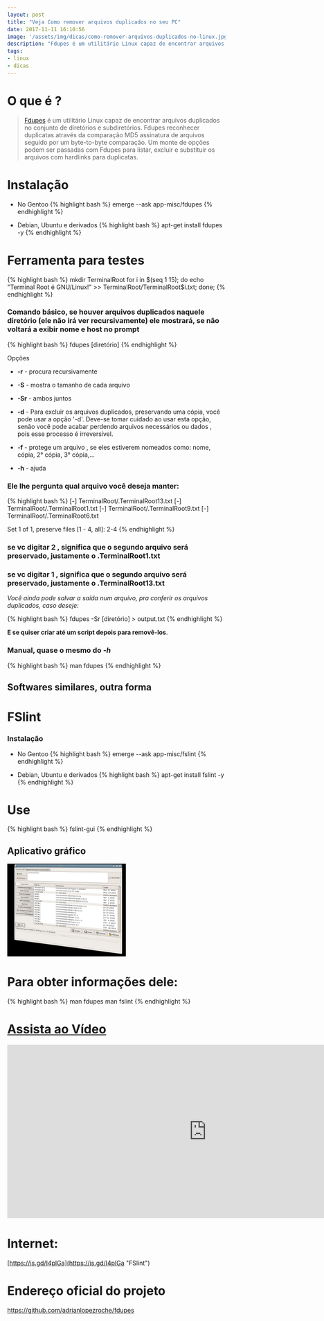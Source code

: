 ```yaml
---
layout: post
title: "Veja Como remover arquivos duplicados no seu PC"
date: 2017-11-11 16:10:56
image: '/assets/img/dicas/como-remover-arquivos-duplicados-no-linux.jpg'
description: "Fdupes é um utilitário Linux capaz de encontrar arquivos duplicados no conjunto de diretórios e subdiretórios."
tags:
- linux
- dicas
---
```


# O que é ?

> [Fdupes](https://github.com/adrianlopezroche/fdupes "Fdupes") é um utilitário Linux capaz de encontrar arquivos duplicados no conjunto de diretórios e subdiretórios. Fdupes reconhecer duplicatas através da comparação MD5 assinatura de arquivos seguido por um byte-to-byte comparação. Um monte de opções podem ser passadas com Fdupes para listar, excluir e substituir os arquivos com hardlinks para duplicatas.

# Instalação
+ No Gentoo
{% highlight bash %}
emerge --ask app-misc/fdupes
{% endhighlight %}

+ Debian, Ubuntu e derivados
{% highlight bash %}
apt-get install fdupes -y
{% endhighlight %}

# Ferramenta para testes

{% highlight bash %}
mkdir TerminalRoot
for i in $(seq 1 15); do echo "Terminal Root é GNU/Linux!" >> TerminalRoot/TerminalRoot$i.txt; done;
{% endhighlight %}

### Comando básico, se houver arquivos duplicados naquele diretório (ele não irá ver recursivamente) ele mostrará, se não voltará a exibir nome e host no prompt

{% highlight bash %}
fdupes [diretório]
{% endhighlight %}

Opções

+ __-r__ - procura recursivamente

+ __-S__ - mostra o tamanho de cada arquivo

+ __-Sr__ - ambos juntos

+ __-d__ - Para excluir os arquivos duplicados, preservando uma cópia, você pode usar a opção '-d'. Deve-se tomar cuidado ao usar esta opção, senão você pode acabar perdendo arquivos necessários ou dados , pois esse processo é irreversível.

+ __-f__ - protege um arquivo , se eles estiverem nomeados como: nome, cópia, 2° cópia, 3° cópia,...

+ __-h__ - ajuda

### Ele lhe pergunta qual arquivo você deseja manter:

{% highlight bash %}
   [-] TerminalRoot/.TerminalRoot13.txt
   [-] TerminalRoot/.TerminalRoot1.txt
   [-] TerminalRoot/.TerminalRoot9.txt
   [-] TerminalRoot/.TerminalRoot6.txt

Set 1 of 1, preserve files [1 - 4, all]: 2-4
{% endhighlight %}

### se vc digitar 2 , significa que o segundo arquivo será preservado, justamente o .TerminalRoot1.txt

### se vc digitar 1 , significa que o segundo arquivo será preservado, justamente o .TerminalRoot13.txt


*Você ainda pode salvar a saída num arquivo, pra conferir os arquivos duplicados, caso deseje:*

{% highlight bash %}
fdupes -Sr [diretório] > output.txt
{% endhighlight %}

__E se quiser criar até um script depois para removê-los__. 

### Manual, quase o mesmo do *-h*

{% highlight bash %}
man fdupes
{% endhighlight %}

## Softwares similares, outra forma

# FSlint

### Instalação
+ No Gentoo
{% highlight bash %}
emerge --ask app-misc/fslint
{% endhighlight %}

+ Debian, Ubuntu e derivados
{% highlight bash %}
apt-get install fslint -y
{% endhighlight %}

# Use

{% highlight bash %}
fslint-gui
{% endhighlight %}

## Aplicativo gráfico


![FSlint](/assets/img/duplicados/fslint-gui.jpg "FSlint")

# Para obter informações dele:

{% highlight bash %}
man fdupes
man fslint
{% endhighlight %}

# [Assista ao Vídeo](https://www.youtube.com/watch?v=V_esbx5r_BY)

<iframe width="920" height="400" src="https://www.youtube.com/embed/V_esbx5r_BY" frameborder="0" allow="accelerometer; autoplay; encrypted-media; gyroscope; picture-in-picture" allowfullscreen></iframe>

# Internet:

[https://is.gd/I4plGa](https://is.gd/I4plGa "FSlint")

# Endereço oficial do projeto 

<https://github.com/adrianlopezroche/fdupes>

<script async src="https://pagead2.googlesyndication.com/pagead/js/adsbygoogle.js"></script>

<!-- Informat -->
<ins class="adsbygoogle"
 style="display:block"
 data-ad-client="ca-pub-2838251107855362"
 data-ad-slot="2327980059"
 data-ad-format="auto"
 data-full-width-responsive="true"></ins>

<script>
(adsbygoogle = window.adsbygoogle || []).push({});
</script>

